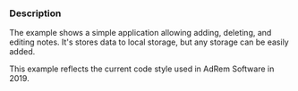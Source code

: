 ### Description
The example shows a simple application allowing adding, deleting, and editing notes.
It's stores data to local storage, but any storage can be easily added.

This example reflects the current code style used in AdRem Software in 2019.
